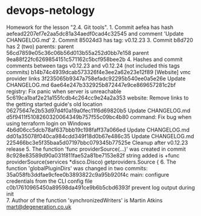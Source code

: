 # devops-netology

Homework for the lesson "2.4. Git tools". 
    1. Commit aefea has hash aefead2207ef7e2aa5dc81a34aedf0cad4c32545
       and comment 'Update CHANGELOG.md'
    2. Commit 85024d3 has tag: v0.12.23
    3. Commit b8d720 has 2 (two) parents:
         parent 56cd7859e05c36c06b56d013b55a252d0bb7e158
         parent 9ea88f22fc6269854151c571162c5bcf958bee2b
    4. Hashes and commit comments between tags v0.12.23 and v0.12.24 (not included this tags commits) 
         b14b74c4939dcab573326f4e3ee2a62e23e12f89 [Website] vmc provider links
         3f235065b9347a758efadc92295b540ee0a5e26e Update CHANGELOG.md
         6ae64e247b332925b872447e9ce869657281c2bf registry: Fix panic when server is unreachable
         5c619ca1baf2e21a155fcdb4c264cc9e24a2a353 website: Remove links to the getting started guide's old location
         06275647e2b53d97d4f0a19a0fec11f6d69820b5 Update CHANGELOG.md
         d5f9411f5108260320064349b757f55c09bc4b80 command: Fix bug when using terraform login on Windows
         4b6d06cc5dcb78af637bbb19c198faff37a066ed Update CHANGELOG.md
         dd01a35078f040ca984cdd349f18d0b67e486c35 Update CHANGELOG.md
         225466bc3e5f35baa5d07197bbc079345b77525e Cleanup after v0.12.23 release
    5. The function 'func providerSource(...)' was created in commit 
         8c928e83589d90a031f811fae52a81be7153e82f
       string added is
         +func providerSource(services *disco.Disco) getproviders.Source {
    6. The function 'globalPluginDirs' was changed in two commits:
         35a058fb3ddfae9cfee0b3893822c9a95b920f4c main: configure credentials from the CLI config file
         c0b17610965450a89598da491ce9b6b5cbd6393f prevent log output during init\
    7. Author of the function 'synchronizedWriters' is
         Martin Atkins <mart@degeneration.co.uk>


